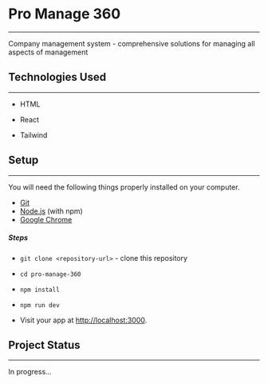 <h1>Pro Manage 360</h1>
<hr><p>Company management system - comprehensive solutions for managing all aspects of management</p><h2>Technologies Used</h2>
<hr><ul>
<li>HTML</li>
</ul><ul>
<li>React</li>
</ul><ul>
<li>Tailwind</li>
</ul><h2>Setup</h2>
<hr><p>You will need the following things properly installed on your computer.</p>
<ul>
<li><a href="https://git-scm.com/">Git</a></li>
<li><a href="https://nodejs.org/">Node.js</a> (with npm)</li>
<li><a href="https://google.com/chrome/">Google Chrome</a></li>
</ul><h5>Steps</h5><ul>
<li><code>git clone &lt;repository-url&gt;</code> - clone this repository</li>
</ul><ul>
<li><code>cd pro-manage-360</code></li>
</ul><ul>
<li><code>npm install</code></li>
</ul><ul>
<li><code>npm run dev</code></li>
</ul><ul>
<li>Visit your app at <a href="http://localhost:3000">http://localhost:3000</a>.</li>
</ul><h2>Project Status</h2>
<hr><p>In progress...</p>
